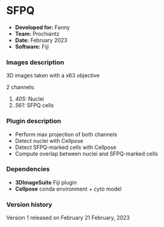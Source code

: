 # SFPQ

* **Developed for:** Fanny
* **Team:** Prochiantz
* **Date:** February 2023
* **Software:** Fiji


### Images description

3D images taken with a x63 objective

2 channels:
  1. *405:* Nuclei
  3. *561:* SFPQ cells

### Plugin description

* Perform max projection of both channels
* Detect nuclei with Cellpose
* Detect SFPQ-marked cells with Cellpose
* Compute overlap between nuclei and SFPQ-marked cells

### Dependencies

* **3DImageSuite** Fiji plugin
* **Cellpose** conda environment + *cyto* model

### Version history

Version 1 released on February 21 February, 2023
